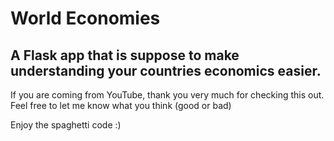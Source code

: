 # World Economies

## A Flask app that is suppose to make understanding your countries economics easier.

If you are coming from YouTube, thank you very much for checking this out. Feel free to let me know what you think (good or bad)

Enjoy the spaghetti code :)

